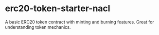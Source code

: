 # erc20-token-starter-nacl
A basic ERC20 token contract with minting and burning features. Great for understanding token mechanics.
